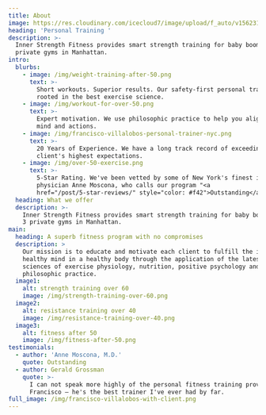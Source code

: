```yaml
---
title: About
image: https://res.cloudinary.com/icecloud7/image/upload/f_auto/v1562316866/resistance-training-nyc_ouvtne.png
heading: 'Personal Training '
description: >-
  Inner Strength Fitness provides smart strength training for baby boomers at 3
  private gyms in Manhattan.
intro:
  blurbs:
    - image: /img/weight-training-after-50.png
      text: >-
        Short workouts. Superior results. Our safety-first personal training is
        rooted in the best exercise science.
    - image: /img/workout-for-over-50.png
      text: >-
        Expert motivation. We use philosophic practice to help you align your
        mind and actions.
    - image: /img/francisco-villalobos-personal-trainer-nyc.png
      text: >-
        20 Years of Experience. We have a long track record of exceeding our
        client's highest expectations.
    - image: /img/over-50-exercise.png
      text: >-
        5-Star Rating. We've been vetted by some of New York's finest including
        physician Anne Moscona, who calls our program "<a
        href="/post/5-star-reviews/" style="color: #f42">Outstanding</a>."
  heading: What we offer
  description: >-
    Inner Strength Fitness provides smart strength training for baby boomers at
    3 private gyms in Manhattan.
main:
  heading: A superb fitness program with no compromises
  description: >
    Our mission is to educate and motivate each client to fulfill the ideal of a
    healthy mind in a healthy body through the application of the latest in the
    sciences of exercise physiology, nutrition, positive psychology and
    philosophic practice.
  image1:
    alt: strength training over 60
    image: /img/strength-training-over-60.png
  image2:
    alt: resistance training over 40
    image: /img/resistance-training-over-40.png
  image3:
    alt: fitness after 50
    image: /img/fitness-after-50.png
testimonials:
  - author: 'Anne Moscona, M.D.'
    quote: Outstanding
  - author: Gerald Grossman
    quote: >-
      I can not speak more highly of the personal fitness training provided by
      Francisco – he's the best trainer I've ever had by far.
full_image: /img/francisco-villalobos-with-client.png
---
```


